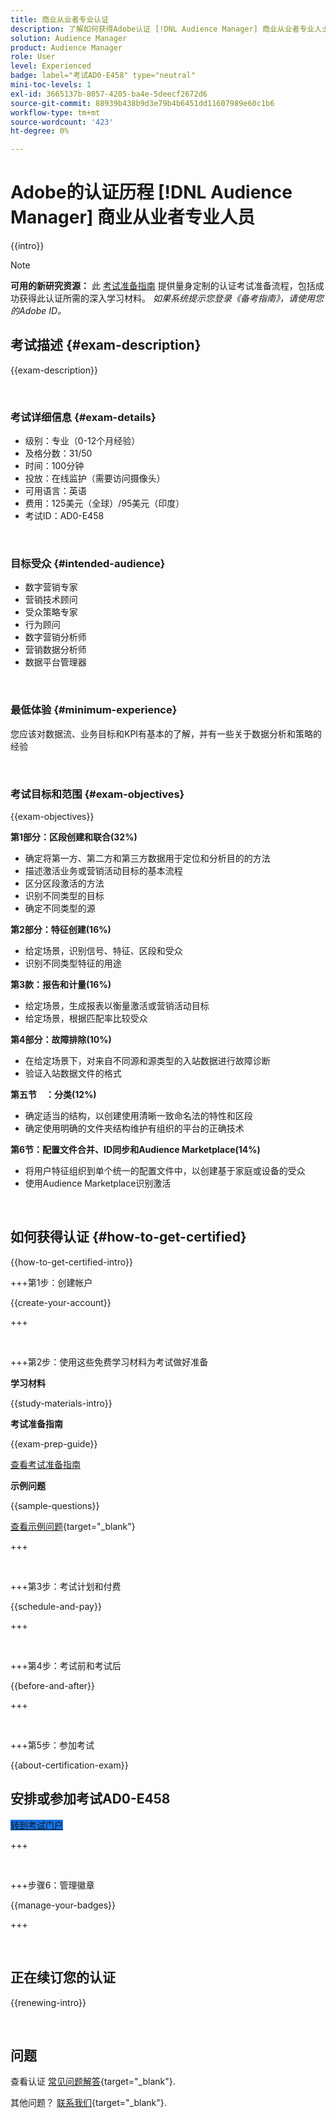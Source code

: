 ```yaml
---
title: 商业从业者专业认证
description: 了解如何获得Adobe认证 [!DNL Audience Manager] 商业从业者专业人士。
solution: Audience Manager
product: Audience Manager
role: User
level: Experienced
badge: label="考试AD0-E458" type="neutral"
mini-toc-levels: 1
exl-id: 3665137b-8057-4205-ba4e-5deecf2672d6
source-git-commit: 88939b438b9d3e79b4b6451dd11607989e60c1b6
workflow-type: tm+mt
source-wordcount: '423'
ht-degree: 0%

---
```


# Adobe的认证历程 [!DNL Audience Manager] 商业从业者专业人员

{{intro}}

>[!NOTE]
>
>**可用的新研究资源：** 此 [考试准备指南](https://app.rockinfo.com/courses/playScorm/616) 提供量身定制的认证考试准备流程，包括成功获得此认证所需的深入学习材料。 _如果系统提示您登录《备考指南》，请使用您的Adobe ID。_

## 考试描述 {#exam-description}

{{exam-description}}

<br>

### 考试详细信息 {#exam-details}

* 级别：专业（0-12个月经验）
* 及格分数：31/50
* 时间：100分钟
* 投放：在线监护（需要访问摄像头）
* 可用语言：英语
* 费用：125美元（全球）/95美元（印度）
* 考试ID：AD0-E458

<br>

### 目标受众 {#intended-audience}

* 数字营销专家
* 营销技术顾问
* 受众策略专家
* 行为顾问
* 数字营销分析师
* 营销数据分析师
* 数据平台管理器

<br>

### 最低体验 {#minimum-experience}

您应该对数据流、业务目标和KPI有基本的了解，并有一些关于数据分析和策略的经验

<br>

### 考试目标和范围 {#exam-objectives}

{{exam-objectives}}

**第1部分：区段创建和联合(32%)**

* 确定将第一方、第二方和第三方数据用于定位和分析目的的方法
* 描述激活业务或营销活动目标的基本流程
* 区分区段激活的方法
* 识别不同类型的目标
* 确定不同类型的源

**第2部分：特征创建(16%)**

* 给定场景，识别信号、特征、区段和受众
* 识别不同类型特征的用途

**第3款：报告和计量(16%)**

* 给定场景，生成报表以衡量激活或营销活动目标
* 给定场景，根据匹配率比较受众

**第4部分：故障排除(10%)**

* 在给定场景下，对来自不同源和源类型的入站数据进行故障诊断
* 验证入站数据文件的格式

**第五节　：分类(12%)**

* 确定适当的结构，以创建使用清晰一致命名法的特性和区段
* 确定使用明确的文件夹结构维护有组织的平台的正确技术

**第6节：配置文件合并、ID同步和Audience Marketplace(14%)**

* 将用户特征组织到单个统一的配置文件中，以创建基于家庭或设备的受众
* 使用Audience Marketplace识别激活

<br>

## 如何获得认证 {#how-to-get-certified}

{{how-to-get-certified-intro}}

+++第1步：创建帐户

{{create-your-account}}

+++

<br>

+++第2步：使用这些免费学习材料为考试做好准备

**学习材料**

{{study-materials-intro}}

**考试准备指南**

{{exam-prep-guide}}

[查看考试准备指南](https://app.rockinfo.com/courses/playScorm/616)

**示例问题**

{{sample-questions}}

[查看示例问题](https://scorpion.caveon.com/launchpad/ad0-e458-adobe-audience-manager-business-practitioner-professional-copy-dvaivw){target="_blank"}

+++

<br>

+++第3步：考试计划和付费

{{schedule-and-pay}}

+++

<br>

+++第4步：考试前和考试后

{{before-and-after}}

+++

<br>

+++第5步：参加考试

{{about-certification-exam}}

## 安排或参加考试AD0-E458

<a href="https://www.certmetrics.com/adobe/candidate/examity_sso.aspx?eid=AD0-E458" target="_blank" class="spectrum-Button spectrum-Button--fill spectrum-Button--accent spectrum-Button--sizeM is-margin-bottom-big-big at-element-click-tracking" style="background-color:#1473E6">

<span class="spectrum-Button-label has-no-wrap">
   转到考试门户
</span>
</a>

+++

<br>

+++步骤6：管理徽章

{{manage-your-badges}}

+++

<br>

## 正在续订您的认证

{{renewing-intro}}

<br>

## 问题

查看认证 [常见问题解答](https://experienceleague.adobe.com/docs/certification/certification/faq.html){target="_blank"}.

其他问题？ [联系我们](mailto:certif@adobe.com){target="_blank"}.


